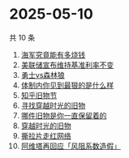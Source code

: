 # 2025-05-10

共 10 条

<!-- BEGIN -->
<!-- 最后更新时间 Sat May 10 2025 00:10:29 GMT+0800 (China Standard Time) -->

1. [海军究竟能有多烧钱](https://www.zhihu.com/search?q=海军究竟能有多烧钱)
1. [美联储宣布维持基准利率不变](https://www.zhihu.com/search?q=美联储宣布维持基准利率不变)
1. [勇士vs森林狼](https://www.zhihu.com/search?q=勇士vs森林狼)
1. [体制内你见到最狠的是什么样](https://www.zhihu.com/search?q=体制内你见到最狠的是什么样)
1. [知乎旧物节](https://www.zhihu.com/search?q=知乎旧物节)
1. [寻找穿越时光的旧物](https://www.zhihu.com/search?q=寻找穿越时光的旧物)
1. [哪件旧物是你一直保留着的](https://www.zhihu.com/search?q=哪件旧物是你一直保留着的)
1. [穿越时光的旧物](https://www.zhihu.com/search?q=穿越时光的旧物)
1. [撕拉片走红网络](https://www.zhihu.com/search?q=撕拉片走红网络)
1. [阿维塔再回应「风阻系数造假」](https://www.zhihu.com/search?q=阿维塔再回应「风阻系数造假」)

<!-- END -->
